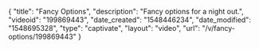 {
    "title": "Fancy Options",
    "description": "Fancy options for a night out.",
    "videoid": "199869443",
    "date_created": "1548446234",
    "date_modified": "1548695328",
    "type": "captivate",
    "layout": "video",
    "url": "\/v\/fancy-options\/199869443"
}
